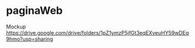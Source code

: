# paginaWeb
Mockup
https://drive.google.com/drive/folders/1pZ1ymzP5jfGt3eqEXveuHY59wDEq9hmo?usp=sharing
